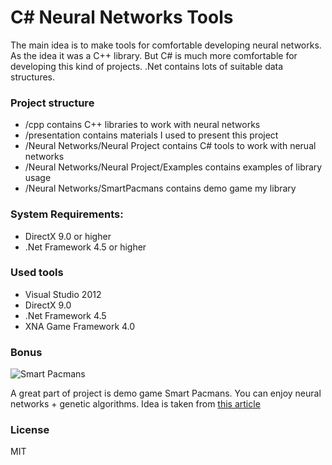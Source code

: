 # C# Neural Networks Tools
The main idea is to make tools for comfortable developing neural networks. As the idea it was a C++ library. But C# is much more comfortable for developing this kind of projects. .Net contains lots of suitable data structures. 

### Project structure
* /cpp contains C++ libraries to work with neural networks
* /presentation contains materials I used to present this project
* /Neural Networks/Neural Project contains C# tools to work with nerual networks
* /Neural Networks/Neural Project/Examples contains examples of library usage
* /Neural Networks/SmartPacmans contains demo game my library

### System Requirements:
* DirectX 9.0 or higher
* .Net Framework 4.5 or higher

### Used tools
* Visual Studio 2012
* DirectX 9.0
* .Net Framework 4.5
* XNA Game Framework 4.0

### Bonus
![Smart Pacmans](https://github.com/lionell/lionell.github.io/blob/master/images/pic03.jpg "Demo game")

A great part of project is demo game Smart Pacmans. You can enjoy neural networks + genetic algorithms. Idea is taken from [this article](http://habrahabr.ru/post/168067)

### License
MIT